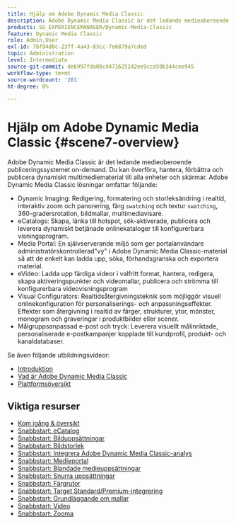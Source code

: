 ```yaml
---
title: Hjälp om Adobe Dynamic Media Classic
description: Adobe Dynamic Media Classic är det ledande medieoberoende publiceringssystemet on-demand. Du kan överföra, hantera, förbättra och publicera dynamiskt multimediematerial till alla enheter och skärmar.
products: SG_EXPERIENCEMANAGER/Dynamic-Media-Classic
feature: Dynamic Media Classic
role: Admin,User
exl-id: 7bf94d8c-23ff-4a43-83cc-7e6879a7cded
topic: Administration
level: Intermediate
source-git-commit: de6997fda88c4471625242ee9cca59b344cee945
workflow-type: tm+mt
source-wordcount: '281'
ht-degree: 0%

---
```


# Hjälp om Adobe Dynamic Media Classic {#scene7-overview}

Adobe Dynamic Media Classic är det ledande medieoberoende publiceringssystemet on-demand. Du kan överföra, hantera, förbättra och publicera dynamiskt multimediematerial till alla enheter och skärmar. Adobe Dynamic Media Classic lösningar omfattar följande:

* Dynamic Imaging: Redigering, formatering och storleksändring i realtid, interaktiv zoom och panorering, färg `swatching` och textur `swatching`, 360-gradersrotation, bildmallar, multimediavisare.
* eCatalogs: Skapa, länka till hotspot, sök-aktiverade, publicera och leverera dynamiskt betjänade onlinekataloger till konfigurerbara visningsprogram.
* Media Portal: En självserverande miljö som ger portalanvändare administratörskontrollerad&quot;vy&quot; i Adobe Dynamic Media Classic-material så att de enkelt kan ladda upp, söka, förhandsgranska och exportera material.
* eVideo: Ladda upp färdiga videor i valfritt format, hantera, redigera, skapa aktiveringspunkter och videomallar, publicera och strömma till konfigurerbara videovisningsprogram
* Visual Configurators: Realtidsåtergivningsteknik som möjliggör visuell onlinekonfiguration för personaliserings- och anpassningseffekter. Effekter som återgivning i realtid av färger, strukturer, ytor, mönster, monogram och graveringar i produktbilder eller scener.
* Målgruppsanpassad e-post och tryck: Leverera visuellt målinriktade, personaliserade e-postkampanjer kopplade till kundprofil, produkt- och kanaldatabaser.

Se även följande utbildningsvideor:

* [Introduktion](https://s7d5.scene7.com/s7viewers/html5/VideoViewer.html?videoserverurl=https://s7d5.scene7.com/is/content/&amp;emailurl=https://s7d5.scene7.com/s7/emailFriend&amp;serverUrl=https://s7d5.scene7.com/is/image/&amp;config=Scene7SharedAssets/Universal_HTML5_Video&amp;contenturl=https://s7d5.scene7.com/skins/&amp;asset=S7tutorials/570_Introduction_converted%20renamed_Getting%20Started-AVS)
* [Vad är Adobe Dynamic Media Classic](https://s7d5.scene7.com/s7viewers/html5/VideoViewer.html?videoserverurl=https://s7d5.scene7.com/is/content/&amp;emailurl=https://s7d5.scene7.com/s7/emailFriend&amp;serverUrl=https://s7d5.scene7.com/is/image/&amp;config=Scene7SharedAssets/Universal_HTML5_Video&amp;contenturl=https://s7d5.scene7.com/skins/&amp;asset=S7tutorials/577_What%20is%20Scene7_converted%20renamed_Getting%20Started-AVS)
* [Plattformsöversikt](https://s7d5.scene7.com/s7viewers/html5/VideoViewer.html?videoserverurl=https://s7d5.scene7.com/is/content/&amp;emailurl=https://s7d5.scene7.com/s7/emailFriend&amp;serverUrl=https://s7d5.scene7.com/is/image/&amp;config=Scene7SharedAssets/Universal_HTML5_Video&amp;contenturl=https://s7d5.scene7.com/skins/&amp;asset=S7tutorials/572_Platform%20Overview_converted%20renamed_Getting%20Started-AVS)

## Viktiga resurser

* [Kom igång &amp; översikt](/help/using/dmc-platform-overview.md)
* [Snabbstart: eCatalog](/help/using/quick-start-ecatalog.md)
* [Snabbstart: Bilduppsättningar](/help/using/quick-start-image-sets.md)
* [Snabbstart: Bildstorlek](/help/using/quick-start-image-sizing.md)
* [Snabbstart: Integrera Adobe Dynamic Media Classic-analys](/help/using/quick-start-integrating-dmc-analytics.md)
* [Snabbstart: Medieportal](/help/using/quick-start-media-portal-administration.md)
* [Snabbstart: Blandade medieuppsättningar](/help/using/quick-start-mixed-media-sets.md)
* [Snabbstart: Snurra uppsättningar](/help/using/quick-start-spin-sets.md)
* [Snabbstart: Färgrutor](/help/using/quick-start-swatch-sets.md)
* [Snabbstart: Target Standard/Premium-integrering](/help/using/quick-start-target-integration.md)
* [Snabbstart: Grundläggande om mallar](/help/using/quick-start-template-basics.md)
* [Snabbstart: Video](/help/using/quick-start-video.md)
* [Snabbstart: Zooma](/help/using/quick-start-zoom.md)
